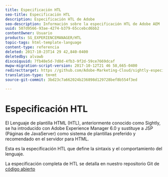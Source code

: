 ```yaml
---
title: Especificación HTL
seo-title: Especificación HTL
description: Especificación HTL de Adobe
seo-description: Información sobre la especificación HTL de Adobe AEM
uuid: 507d9566-93ae-4274-b379-65ccebcd6bb2
contentOwner: Usuario
products: SG_EXPERIENCEMANAGER/HTL
topic-tags: html-template-language
content-type: referencia
deleted: 2017-10-23T14 29 42,840-0400
deletedby: alvawb
discoiquuid: 7fb48e5d-7d8d-4fb3-9f2d-59ce7669dcaf
mwpw-migration-script-version: 2017-10-12T21 46 58,665-0400
redirecttarget: https //github.com/Adobe-Marketing-Cloud/sightly-especificación
translation-type: tm+mt
source-git-commit: 3bd23c7a662024b236898d129728bef8b554f3ed

---
```



# Especificación HTL

El Lenguaje de plantilla HTML (HTL), anteriormente conocido como Sightly, se ha introducido con Adobe Experience Manager 6.0 y sustituye a JSP (Páginas de JavaServer) como sistema de plantillas preferido y recomendado en el servidor para HTML.

Esta es la especificación HTL que define la sintaxis y el comportamiento del lenguaje.

La especificación completa de HTL se detalla en nuestro repositorio Git de [código abierto](https://github.com/adobe/htl-spec)
